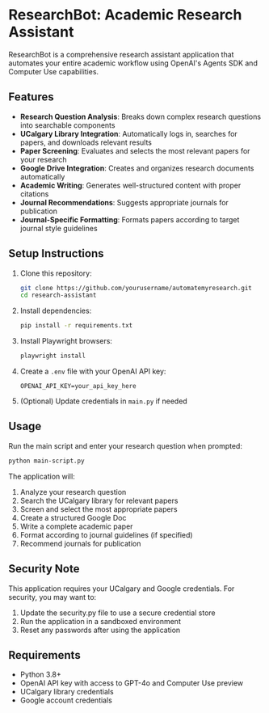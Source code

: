 # ResearchBot: Academic Research Assistant

ResearchBot is a comprehensive research assistant application that automates your entire academic workflow using OpenAI's Agents SDK and Computer Use capabilities.

## Features

- **Research Question Analysis**: Breaks down complex research questions into searchable components
- **UCalgary Library Integration**: Automatically logs in, searches for papers, and downloads relevant results
- **Paper Screening**: Evaluates and selects the most relevant papers for your research
- **Google Drive Integration**: Creates and organizes research documents automatically
- **Academic Writing**: Generates well-structured content with proper citations
- **Journal Recommendations**: Suggests appropriate journals for publication
- **Journal-Specific Formatting**: Formats papers according to target journal style guidelines

## Setup Instructions

1. Clone this repository:
   ```bash
   git clone https://github.com/yourusername/automatemyresearch.git
   cd research-assistant
   ```

2. Install dependencies:
   ```bash
   pip install -r requirements.txt
   ```

3. Install Playwright browsers:
   ```bash
   playwright install
   ```

4. Create a `.env` file with your OpenAI API key:
   ```
   OPENAI_API_KEY=your_api_key_here
   ```

5. (Optional) Update credentials in `main.py` if needed

## Usage

Run the main script and enter your research question when prompted:

```bash
python main-script.py
```

The application will:
1. Analyze your research question
2. Search the UCalgary library for relevant papers
3. Screen and select the most appropriate papers
4. Create a structured Google Doc
5. Write a complete academic paper
6. Format according to journal guidelines (if specified)
7. Recommend journals for publication

## Security Note

This application requires your UCalgary and Google credentials. For security, you may want to:
1. Update the security.py file to use a secure credential store
2. Run the application in a sandboxed environment
3. Reset any passwords after using the application

## Requirements

- Python 3.8+
- OpenAI API key with access to GPT-4o and Computer Use preview
- UCalgary library credentials
- Google account credentials
